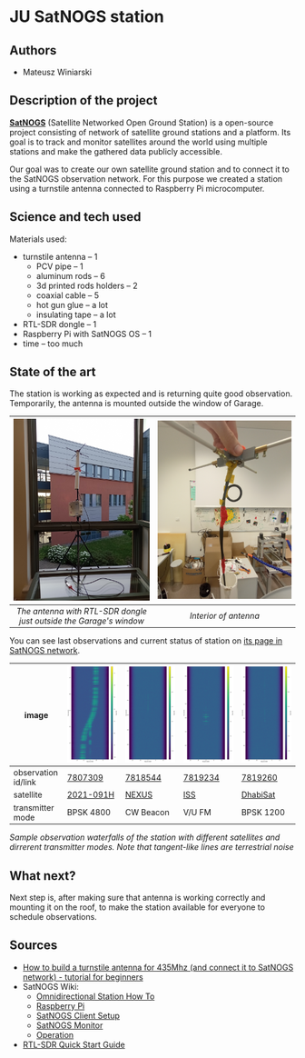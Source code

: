 # JU SatNOGS station

## Authors

- Mateusz Winiarski

## Description of the project

[**SatNOGS**](https://satnogs.org) (Satellite Networked Open Ground Station) is a open-source project consisting of network of satellite ground stations and a platform. Its goal is to track and monitor satellites around the world using multiple stations and make the gathered data publicly accessible.

Our goal was to create our own satellite ground station and to connect it to the SatNOGS observation network. For this purpose we created a station using a turnstile antenna connected to Raspberry Pi microcomputer.

## Science and tech used

Materials used:

- turnstile antenna – 1
  - PCV pipe – 1
  - aluminum rods – 6
  - 3d printed rods holders – 2
  - coaxial cable – 5
  - hot gun glue – a lot
  - insulating tape – a lot
- RTL-SDR dongle – 1
- Raspberry Pi with SatNOGS OS – 1
- time – too much

## State of the art

The station is working as expected and is returning quite good observation. Temporarily, the antenna is mounted outside the window of Garage.

|![The antenna with RTL-SDR dongle just outside the Garage's window](IMG_20230703_201304340_MFNR.jpg)| ![Interior of antenna](IMG_20230626_151636899_MFNR.jpg) |
| :--: | :--: |
| *The antenna with RTL-SDR dongle just outside the Garage's window* | *Interior of antenna* |

You can see last observations and current status of station on [its page in SatNOGS network](https://network.satnogs.org/stations/2909/).

| image          | ![waterfall](waterfall_7807309_2023-07-03T17-39-45.png) | ![waterfall](waterfall_7818544_2023-07-05T17-09-30.png) | ![waterfall](waterfall_7819234_2023-07-06T00-21-36.png) | ![waterfall](waterfall_7819260_2023-07-06T07-17-13.png) |
|----------------|---------------------------------------------------------|---------------------------------------------------------|---------------------------------------------------------|---------------------------------------------------------|
| observation id/link | [7807309](https://network.satnogs.org/observations/7807309/)                                                 | [7818544](https://network.satnogs.org/observations/7818544/)                                                 | [7819234](https://network.satnogs.org/observations/7819234/)                                                 | [7819260](https://network.satnogs.org/observations/7819260/)                                                 |
| satellite | [2021-091H](https://db.satnogs.org/satellite/49322) | [NEXUS](https://db.satnogs.org/satellite/43937) | [ISS](https://db.satnogs.org/satellite/25544) | [DhabiSat](https://db.satnogs.org/satellite/49016) |
| transmitter mode | BPSK 4800 | CW Beacon | V/U FM | BPSK 1200

*Sample observation waterfalls of the station with different satellites and dirrerent transmitter modes. Note that tangent-like lines are terrestrial noise*

## What next?

Next step is, after making sure that antenna is working correctly and mounting it on the roof, to make the station available for everyone to schedule observations.

## Sources

<!--- [Writing on GitHub]( https://docs.github.com/en/get-started/writing-on-github )-->
- [How to build a turnstile antenna for 435Mhz (and connect it to SatNOGS network) - tutorial for beginners](https://alicja.space/blog/how-to-build-turnstile-antenna/)
- SatNOGS Wiki:
  - [Omnidirectional Station How To](https://wiki.satnogs.org/Omnidirectional_Station_How_To)
  - [Raspberry Pi](https://wiki.satnogs.org/Raspberry_Pi)
  - [SatNOGS Client Setup](https://wiki.satnogs.org/SatNOGS_Client_Setup)
  - [SatNOGS Monitor](https://wiki.satnogs.org/SatNOGS_Monitor)
  - [Operation](https://wiki.satnogs.org/Operation)
- [RTL-SDR Quick Start Guide](https://www.rtl-sdr.com/rtl-sdr-quick-start-guide/)
